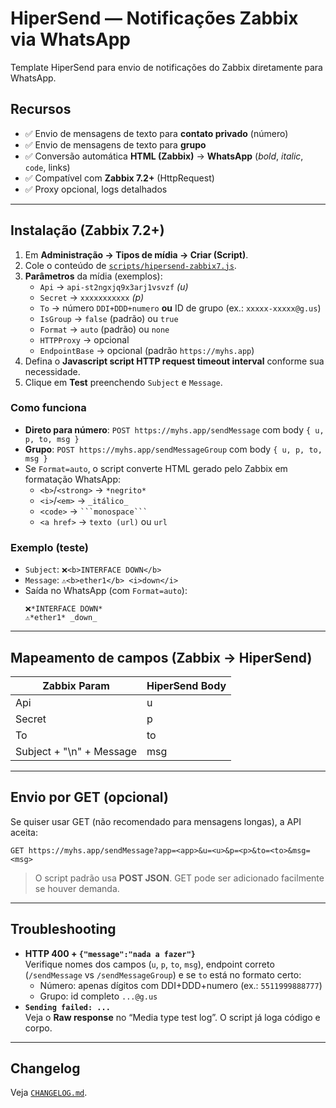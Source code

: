 # HiperSend — Notificações Zabbix via WhatsApp

Template HiperSend para envio de notificações do Zabbix diretamente para WhatsApp.

## Recursos
- ✅ Envio de mensagens de texto para **contato privado** (número)
- ✅ Envio de mensagens de texto para **grupo**
- ✅ Conversão automática **HTML (Zabbix)** → **WhatsApp** (*bold*, _italic_, ```code```, links)
- ✅ Compatível com **Zabbix 7.2+** (HttpRequest)
- ✅ Proxy opcional, logs detalhados

---

## Instalação (Zabbix 7.2+)

1. Em **Administração → Tipos de mídia → Criar (Script)**.
2. Cole o conteúdo de [`scripts/hipersend-zabbix7.js`](scripts/hipersend-zabbix7.js).
3. **Parâmetros** da mídia (exemplos):
   - `Api` → `api-st2ngxjq9x3arj1vsvzf` *(u)*
   - `Secret` → `xxxxxxxxxxx` *(p)*
   - `To` → número `DDI+DDD+numero` **ou** ID de grupo (ex.: `xxxxx-xxxxx@g.us`)
   - `IsGroup` → `false` (padrão) ou `true`
   - `Format` → `auto` (padrão) ou `none`
   - `HTTPProxy` → opcional
   - `EndpointBase` → opcional (padrão `https://myhs.app`)
4. Defina o **Javascript script HTTP request timeout interval** conforme sua necessidade.
5. Clique em **Test** preenchendo `Subject` e `Message`.

### Como funciona
- **Direto para número**: `POST https://myhs.app/sendMessage` com body `{ u, p, to, msg }`
- **Grupo**: `POST https://myhs.app/sendMessageGroup` com body `{ u, p, to, msg }`
- Se `Format=auto`, o script converte HTML gerado pelo Zabbix em formatação WhatsApp:
  - `<b>`/`<strong>` → `*negrito*`
  - `<i>`/`<em>` → `_itálico_`
  - `<code>` → ```` ```monospace``` ````
  - `<a href>` → `texto (url)` ou `url`

### Exemplo (teste)
- `Subject`: `❌<b>INTERFACE DOWN</b>`
- `Message`: `⚠️<b>ether1</b> <i>down</i>`
- Saída no WhatsApp (com `Format=auto`):
  ```
  ❌*INTERFACE DOWN*
  ⚠️*ether1* _down_
  ```

---

## Mapeamento de campos (Zabbix → HiperSend)
| Zabbix Param | HiperSend Body |
|---|---|
| Api | u |
| Secret | p |
| To | to |
| Subject + "\n" + Message | msg |

---

## Envio por GET (opcional)
Se quiser usar GET (não recomendado para mensagens longas), a API aceita:
```
GET https://myhs.app/sendMessage?app=<app>&u=<u>&p=<p>&to=<to>&msg=<msg>
```
> O script padrão usa **POST JSON**. GET pode ser adicionado facilmente se houver demanda.

---

## Troubleshooting
- **HTTP 400 + `{"message":"nada a fazer"}`**  
  Verifique nomes dos campos (`u`, `p`, `to`, `msg`), endpoint correto (`/sendMessage` vs `/sendMessageGroup`) e se `to` está no formato certo:
  - Número: apenas dígitos com DDI+DDD+numero (ex.: `5511999888777`)
  - Grupo: id completo `...@g.us`
- **`Sending failed: ...`**  
  Veja o **Raw response** no “Media type test log”. O script já loga código e corpo.

---

## Changelog
Veja [`CHANGELOG.md`](CHANGELOG.md).
